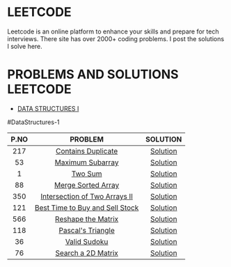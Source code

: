 # LEETCODE
Leetcode is an online platform to enhance your skills and prepare for tech interviews. There site has over 2000+ coding problems. I post the solutions I solve here. 
<h1>PROBLEMS AND SOLUTIONS LEETCODE</h1>

* [DATA STRUCTURES I](DataStructures-1)

#DataStructures-1

| P.NO |                                                PROBLEM                                          				  |                                                                                           SOLUTION                                                                                                                            									    |	  
|:---:|:---------------------------------------------------------------------------------------------------------------------:|:-----------------------------------------------------------------------------------------------------------------------------------------------------------------------------------------------------------------------------------------------------------------------:|
|  217  | [Contains Duplicate](https://leetcode.com/problems/contains-duplicate/)                                  				  | [Solution](https://github.com/Preethi-Suresh/LEETCODE/blob/main/SOLUTION/217.ContainsDuplicate.java)               									    |	
|  53  | [Maximum Subarray](https://leetcode.com/problems/maximum-subarray/)                                     				  | [Solution](https://github.com/Preethi-Suresh/LEETCODE/blob/main/SOLUTION/53.MaximumSubarray.java)                									    |
|  1  | [Two Sum](https://leetcode.com/problems/two-sum/)                                   		      | [Solution](https://github.com/Preethi-Suresh/LEETCODE/blob/main/SOLUTION/1.TwoSum.java)              										    |
|  88  | [Merge Sorted Array](https://leetcode.com/problems/merge-sorted-array/)            | [Solution](https://github.com/Preethi-Suresh/LEETCODE/blob/main/SOLUTION/88.MergeSortedArray.java)                  | 	
|  350  | [Intersection of Two Arrays II](https://leetcode.com/problems/intersection-of-two-arrays-ii/)                              | [Solution](https://github.com/Preethi-Suresh/LEETCODE/blob/main/SOLUTION/350.IntersectionofTwoArraysII.java)               						        |
|  121  | [Best Time to Buy and Sell Stock](https://leetcode.com/problems/best-time-to-buy-and-sell-stock/)                                       				  | [Solution](https://github.com/Preethi-Suresh/LEETCODE/blob/main/SOLUTION/121.BestTimetoBuyandSellStock.java)                											    |
|  566  | [Reshape the Matrix](https://leetcode.com/problems/reshape-the-matrix)                                       				  | [Solution](https://github.com/Preethi-Suresh/LEETCODE/blob/main/SOLUTION/566.ReshapeTheMatrix.java)                											    |
|  118  | [Pascal's Triangle](https://leetcode.com/problems/pascals-triangle/)                                       				  | [Solution](https://github.com/Preethi-Suresh/LEETCODE/blob/main/SOLUTION/118.Pascal'sTriangle.java)                											    |
|  36  | [Valid Sudoku](https://leetcode.com/problems/valid-sudoku/)                                       				  | [Solution](https://github.com/Preethi-Suresh/LEETCODE/blob/main/SOLUTION/566.ReshapeTheMatrix.java)                											    |
|  76  | [Search a 2D Matrix](https://leetcode.com/problems/search-a-2d-matrix/)                                       				  | [Solution](https://github.com/Preethi-Suresh/LEETCODE/blob/main/SOLUTION/566.ReshapeTheMatrix.java)                											    |






